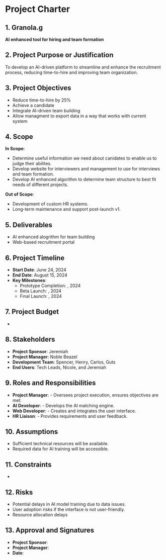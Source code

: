 # Project Charter

## 1. Granola.g
**AI enhanced tool for hiring and team formation**

## 2. Project Purpose or Justification
To develop an AI-driven platform to streamline and enhance the recruitment process, reducing time-to-hire and improving team organization.

## 3. Project Objectives
- Reduce time-to-hire by 25% 
- Achieve a candidate 
- Integrate AI-driven team building
- Allow managment to export data in a way that works with current system

## 4. Scope
**In Scope**:
- Determine useful information we need about canidates to enable us to judge their abilites. 
- Develop website for interviewers and management to use for interviews and team formation. 
- Develop AI enhanced algorithm to determine team structure to best fit needs of different projects. 
  

**Out of Scope**:
- Development of custom HR systems.
- Long-term maintenance and support post-launch v1.
  

## 5. Deliverables
- AI enhanced alogrithm for team building
- Web-based recruitment portal


## 6. Project Timeline
- **Start Date**: June 24, 2024
- **End Date**: August 15, 2024
- **Key Milestones**:
  - Prototype Completion: , 2024
  - Beta Launch: , 2024
  - Final Launch: , 2024

## 7. Project Budget
- 

## 8. Stakeholders
- **Project Sponsor**: Jeremiah
- **Project Manager**: Noble Beazel
- **Development Team**: Spencer, Henry, Carlos, Guts
- **End Users**: Tech Leads, Nicole, and Jeremiah 

## 9. Roles and Responsibilities
- **Project Manager**:  - Oversees project execution, ensures objectives are met.
- **AI Developer**:  - Develops the AI matching engine.
- **Web Developer**:  - Creates and integrates the user interface.
- **HR Liaison**:  - Provides requirements and user feedback.

## 10. Assumptions
- Sufficient technical resources will be available.
- Required data for AI training will be accessible.

## 11. Constraints
- 

## 12. Risks
- Potential delays in AI model training due to data issues.
- User adoption risks if the interface is not user-friendly.
- Resource allocation delays
  
## 13. Approval and Signatures
- **Project Sponsor**: 
- **Project Manager**: 
- **Date**: 
